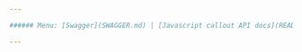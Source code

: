 ```yaml
---

###### Menu: [Swagger](SWAGGER.md) | [Javascript callout API docs](README.md) | [Javascript callout Complexity Report](COMPLEXITY.md) | [Terms of Service](../TERMS_OF_SERVICE.md)

---
```

